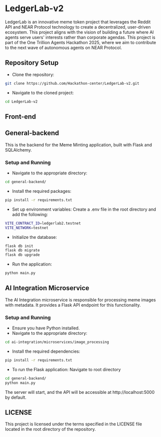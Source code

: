 # LedgerLab-v2

LedgerLab is an innovative meme token project that leverages the Reddit API and NEAR Protocol technology to create a decentralized, user-driven ecosystem. This project aligns with the vision of building a future where AI agents serve users' interests rather than corporate agendas. This project is part of the One Trillion Agents Hackathon 2025, where we aim to contribute to the next wave of autonomous agents on NEAR Protocol.


## Repository Setup
- Clone the repository:
```bash
git clone https://github.com/Hackathon-center/LedgerLab-v2.git
```
- Navigate to the cloned project:
```bash
cd LedgerLab-v2
```


## Front-end


## General-backend
This is the backend for the Meme Minting application, built with Flask and SQLAlchemy.

### Setup and Running
- Navigate to the appropriate directory:
```bash
cd general-backend/
```
- Install the required packages:
```bash
pip install -r requirements.txt
```
- Set up environment variables:
Create a .env file in the root directory and add the following:
```bash
VITE_CONTRACT_ID=ledgerlab2.testnet
VITE_NETWORK=testnet
```
- Initialize the database:
```bash
flask db init
flask db migrate
flask db upgrade
```
- Run the application:
```bash
python main.py
```


## AI Integration Microservice
The AI Integration microservice is responsible for processing meme images with metadata. It provides a Flask API endpoint for this functionality.

### Setup and Running
- Ensure you have Python installed.
- Navigate to the appropriate directory:
```bash
cd ai-integration/microservices/image_processing
```
- Install the required dependencies:
```bash
pip install -r requirements.txt
```
- To run the Flask application:
Navigate to root directory
```bash
cd general-backend/
python main.py
```
The server will start, and the API will be accessible at http://localhost:5000 by default.


## LICENSE
This project is licensed under the terms specified in the LICENSE file located in the root directory of the repository.
